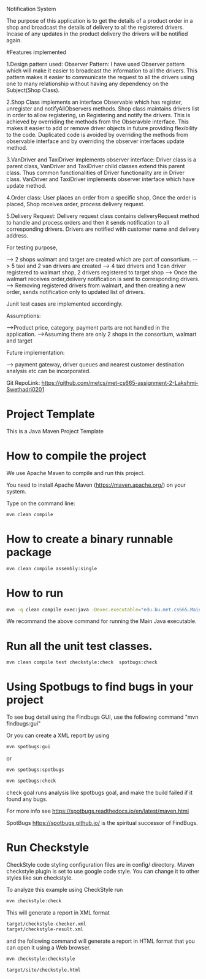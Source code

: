 Notification System

The purpose of this application is to get the details of a product order in a shop and broadcast 
the details of delivery to all the registered drivers. Incase of any updates in the product delivery
the drivers will be notified again.

#Features implemented

1.Design pattern used: Observer Pattern:
	I have used Observer pattern which will make it easier to broadcast the information to all the drivers.
This pattern makes it easier to communicate the request to all the drivers using one to many relationship
without having any dependency on the Subject(Shop Class).

2.Shop Class implements an interface Observable which has register, unregister and notifyAllObservers methods.
	Shop class maintains drivers list in order to allow registering, un Registering and notify the drivers. 
This is achieved by overriding the methods from the Obseravble interface. This makes it easier to add or remove driver 
objects in future providing flexibility to the code. Duplicated code is avoided by overriding the methods 
from observable interface and by overriding the observer interfaces update method.

3.VanDriver and TaxiDriver implements observer interface:
	Driver class is a parent class, VanDriver and TaxiDriver child classes extend this parent class. Thus common functionalities of Driver
functionality are in Driver class. VanDriver and TaxiDriver implements observer interface which have update method.

4.Order class: 
	User places an order from a specific shop, Once the order is placed, Shop receives order, process delivery request.
	
5.Delivery Request:
	Delivery request class contains deliveryRequest method to handle and process orders and then it sends notification to all corresponding drivers.
Drivers are notified with customer name and delivery address.

For testing purpose,

--> 2 shops walmart and target are created which are part of consortium.
--> 5 taxi and 2 van drivers are created
--> 4 taxi drivers and 1 can driver registered to walmart shop, 2 drivers registered to target shop
--> Once the walmart receives order,delivery  notification is sent to corresponding drivers.
--> Removing registered drivers from walmart, and then creating a new order, sends notification only to updated list of drivers.

Junit test cases are implemented accordingly.

Assumptions:

-->Product price, category, payment parts are not handled in the application.
-->Assuming there are only 2 shops in the consortium, walmart and target

Future implementation:

--> payment gateway, driver queues and nearest customer destination analysis etc can be incorporated.

Git RepoLink:
https://github.com/metcs/met-cs665-assignment-2-Lakshmi-Swethadri0201


# Project Template

This is a Java Maven Project Template


# How to compile the project

We use Apache Maven to compile and run this project. 

You need to install Apache Maven (https://maven.apache.org/)  on your system. 

Type on the command line: 

```bash
mvn clean compile
```

# How to create a binary runnable package 


```bash
mvn clean compile assembly:single
```


# How to run

```bash
mvn -q clean compile exec:java -Dexec.executable="edu.bu.met.cs665.Main" -Dlog4j.configuration="file:log4j.properties"
```

We recommand the above command for running the Main Java executable. 




# Run all the unit test classes.


```bash
mvn clean compile test checkstyle:check  spotbugs:check
```

# Using Spotbugs to find bugs in your project 

To see bug detail using the Findbugs GUI, use the following command "mvn findbugs:gui"

Or you can create a XML report by using  


```bash
mvn spotbugs:gui 
```

or 


```bash
mvn spotbugs:spotbugs
```


```bash
mvn spotbugs:check 
```

check goal runs analysis like spotbugs goal, and make the build failed if it found any bugs. 


For more info see 
https://spotbugs.readthedocs.io/en/latest/maven.html


SpotBugs https://spotbugs.github.io/ is the spiritual successor of FindBugs.


# Run Checkstyle 

CheckStyle code styling configuration files are in config/ directory. Maven checkstyle plugin is set to use google code style. 
You can change it to other styles like sun checkstyle. 

To analyze this example using CheckStyle run 

```bash
mvn checkstyle:check
```

This will generate a report in XML format


```bash
target/checkstyle-checker.xml
target/checkstyle-result.xml
```

and the following command will generate a report in HTML format that you can open it using a Web browser. 

```bash
mvn checkstyle:checkstyle
```

```bash
target/site/checkstyle.html
```




